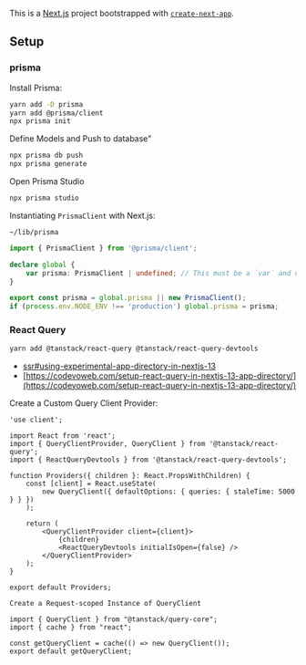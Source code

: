 This is a [Next.js](https://nextjs.org/) project bootstrapped with [`create-next-app`](https://github.com/vercel/next.js/tree/canary/packages/create-next-app).

## Setup

### prisma

Install  Prisma:

```bash
yarn add -D prisma
yarn add @prisma/client
npx prisma init
```

Define Models and Push to database"

```bash
npx prisma db push
npx prisma generate
```

Open Prisma Studio

```bash
npx prisma studio
```

Instantiating `PrismaClient` with Next.js:

`~/lib/prisma`

```typescript
import { PrismaClient } from '@prisma/client';

declare global {
	var prisma: PrismaClient | undefined; // This must be a `var` and not a `let / const`
}

export const prisma = global.prisma || new PrismaClient();
if (process.env.NODE_ENV !== 'production') global.prisma = prisma;
```

### React Query

```bash
yarn add @tanstack/react-query @tanstack/react-query-devtools
```


- [ssr#using-experimental-app-directory-in-nextjs-13](https://tanstack.com/query/v4/docs/react/guides/ssr#using-experimental-app-directory-in-nextjs-13)
- [https://codevoweb.com/setup-react-query-in-nextjs-13-app-directory/](https://codevoweb.com/setup-react-query-in-nextjs-13-app-directory/)


Create a Custom Query Client Provider:

```tsx
'use client';

import React from 'react';
import { QueryClientProvider, QueryClient } from '@tanstack/react-query';
import { ReactQueryDevtools } from '@tanstack/react-query-devtools';

function Providers({ children }: React.PropsWithChildren) {
	const [client] = React.useState(
		new QueryClient({ defaultOptions: { queries: { staleTime: 5000 } } })
	);

	return (
		<QueryClientProvider client={client}>
			{children}
			<ReactQueryDevtools initialIsOpen={false} />
		</QueryClientProvider>
	);
}

export default Providers;
```
```tsx
Create a Request-scoped Instance of QueryClient

import { QueryClient } from "@tanstack/query-core";
import { cache } from "react";

const getQueryClient = cache(() => new QueryClient());
export default getQueryClient;
```
